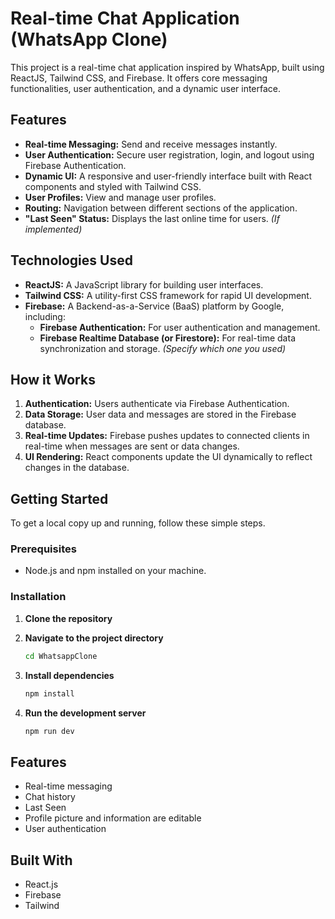 # Real-time Chat Application (WhatsApp Clone)

This project is a real-time chat application inspired by WhatsApp, built using ReactJS, Tailwind CSS, and Firebase. It offers core messaging functionalities, user authentication, and a dynamic user interface.

## Features

* **Real-time Messaging:** Send and receive messages instantly.
* **User Authentication:** Secure user registration, login, and logout using Firebase Authentication.
* **Dynamic UI:**  A responsive and user-friendly interface built with React components and styled with Tailwind CSS.
* **User Profiles:**  View and manage user profiles.
* **Routing:**  Navigation between different sections of the application.
* **"Last Seen" Status:**  Displays the last online time for users.  *(If implemented)*

## Technologies Used

* **ReactJS:** A JavaScript library for building user interfaces.
* **Tailwind CSS:** A utility-first CSS framework for rapid UI development.
* **Firebase:** A Backend-as-a-Service (BaaS) platform by Google, including:
    * **Firebase Authentication:** For user authentication and management.
    * **Firebase Realtime Database (or Firestore):** For real-time data synchronization and storage. *(Specify which one you used)*

## How it Works

1. **Authentication:** Users authenticate via Firebase Authentication.
2. **Data Storage:** User data and messages are stored in the Firebase database.
3. **Real-time Updates:** Firebase pushes updates to connected clients in real-time when messages are sent or data changes.
4. **UI Rendering:** React components update the UI dynamically to reflect changes in the database.

## Getting Started

To get a local copy up and running, follow these simple steps.

### Prerequisites

- Node.js and npm installed on your machine.

### Installation

1. **Clone the repository**

2. **Navigate to the project directory**
   ```bash
   cd WhatsappClone
   ```
3. **Install dependencies**
   ```bash
   npm install
   ```
4. **Run the development server**
   ```bash
   npm run dev
   ```


## Features

- Real-time messaging
- Chat history
- Last Seen
- Profile picture and information are editable
- User authentication

## Built With

- React.js
- Firebase
- Tailwind 
